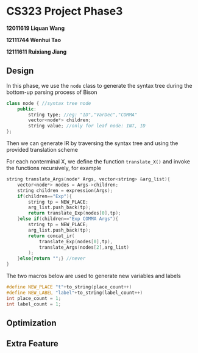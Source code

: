 # CS323 Project Phase3

**12011619 Liquan Wang**

**12111744 Wenhui Tao**

**12111611 Ruixiang Jiang**



## Design

In this phase, we use the `node` class to generate the syntax tree during the bottom-up parsing process of Bison

```cpp
class node { //syntax tree node
    public:
        string type; //eg: "ID","VarDec","COMMA"
        vector<node*> children;
        string value; //only for leaf node: INT, ID
};
```

Then we can generate IR by traversing the syntax tree and using the provided translation scheme

For each nonterminal X, we define the function `translate_X()` and invoke the functions recursively, for example

```cpp
string translate_Args(node* Args, vector<string> &arg_list){
    vector<node*> nodes = Args->children;
    string children = expression(Args);
    if(children=="Exp"){
        string tp = NEW_PLACE;
        arg_list.push_back(tp);
        return translate_Exp(nodes[0],tp);
    }else if(children=="Exp COMMA Args"){
        string tp = NEW_PLACE;
        arg_list.push_back(tp);
        return concat_ir(
            translate_Exp(nodes[0],tp),
            translate_Args(nodes[2],arg_list)
        );
    }else{return "";} //never
}
```

The two macros below are used to generate new variables and labels

```cpp
#define NEW_PLACE "t"+to_string(place_count++)
#define NEW_LABEL "label"+to_string(label_count++)
int place_count = 1;
int label_count = 1;
```



## Optimization





## Extra Feature
